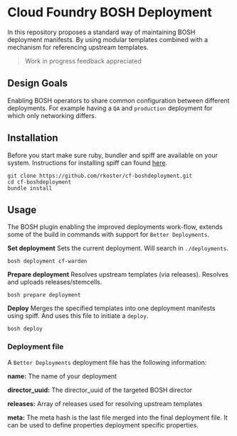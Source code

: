 # Cloud Foundry BOSH Deployment
In this repository proposes a standard way of maintaining BOSH deployment manifests.
By using modular templates combined with a mechanism for referencing upstream templates.

> Work in progress feedback appreciated

## Design Goals
Enabling BOSH operators to share common configuration between different deployments.
For example having a `QA` and `production` deployment for which only networking differs.

## Installation
Before you start make sure ruby, bundler and spiff are available on your system.
Instructions for installing spiff can found [here](http://spiff.cfapps.io).

```
git clone https://github.com/rkoster/cf-boshdeployment.git
cd cf-boshdeployment
bundle install
```

## Usage
The BOSH plugin enabling the improved deployments work-flow,
extends some of the build in commands with support for `Better Deployments`.

**Set deployment**
Sets the current deployment. Will search in `./deployments`.
```
bosh deployment cf-warden
```

**Prepare deployment**
Resolves upstream templates (via releases).
Resolves and uploads releases/stemcells.
```
bosh prepare deployment
```

**Deploy**
Merges the specified templates into one deployment manifests using spiff.
And uses this file to initiate a `deploy`.
```
bosh deploy
```

### Deployment file
A `Better Deployments` deployment file has the following information:

**name:**
The name of your deployment

**director_uuid:**
The director_uuid of the targeted BOSH director

**releases:**
Array of releases used for resolving upstream templates

**meta:**
The meta hash is the last file merged into the final deployment file.
It can be used to define properties deployment specific properties.
